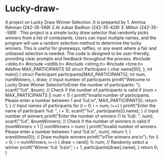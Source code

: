 # Lucky-draw-
A project on Lucky Draw Winner Selection. It is prepared by 1. Amrina Rahman (242-35-589) 2.Al Jubair Badhon (242-35-428) 3. Milton (242-35--589) .
This project is a simple lucky draw selector that randomly picks winners from a list of contestants. Users can input multiple names, and the program will use a random selection method to determine the lucky winners. This is useful for giveaways, raffles, or any event where a fair and unbiased selection is needed.
 The code is designed to be user-friendly, providing clear prompts and feedback throughout the process.
#include <stdio.h>
#include <stdlib.h>
#include <string.h>
#include <time.h>
#define MAX_PARTICIPANTS 50
struct Participant {
    char name[50];
};
int main() {
    struct Participant participants[MAX_PARTICIPANTS];
    int num, numWinners, i, draw;
    // Input number of participants
    printf("Welcome to Lucky Draw Winner Selector!\nEnter the number of participants: ");
    scanf("%d", &num);
    // Check if the number of participants is valid
    if (num > MAX_PARTICIPANTS || num < 1) {
        printf("Invalid number of participants. Please enter a number between 1 and %d.\n", MAX_PARTICIPANTS);
        return 1;
    }
    // Input names of participants
    for (i = 0; i < num; i++) {
        printf("Enter the name of participant %d: ", i + 1);
        scanf("%s", participants[i].name);
    }
    // Input number of winners
    printf("Enter the number of winners (1 to %d): ", num);
    scanf("%d", &numWinners);
    // Check if the number of winners is valid
    if (numWinners < 1 || numWinners > num) {
        printf("Invalid number of winners. Please enter a number between 1 and %d.\n", num);
        return 1;
    }
    srand(time(0));
    // Draw multiple winners
    printf("\nThe winners are:\n");
    for (i = 0; i < numWinners; i++) {
        draw = rand() % num;  // Randomly select a winner
        printf("Winner %d: %s\n", i + 1, participants[draw].name);
    }
    return 0;
}
